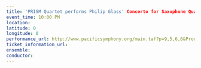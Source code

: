 ```yaml
---
title: 'PRISM Quartet performs Philip Glass' Concerto for Saxophone Quartet'
event_time: 10:00 PM
location: 
latitude: 0
longitude: 0
performance_url: http://www.pacificsymphony.org/main.taf?p=9,5,6,6&ProductionID=6800
ticket_information_url: 
ensemble: 
conductor: 
---
```

